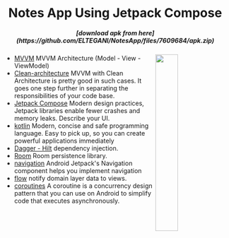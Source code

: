 <h1 align="center">Notes App Using Jetpack Compose</h1> 

<h5 align="center">[download apk from here](https://github.com/ELTEGANI/NotesApp/files/7609684/apk.zip)</h5>

<img src="https://user-images.githubusercontent.com/5574608/143603373-b95ad8fe-b444-4a7e-91ff-4e535d1af77b.gif" align="right" width="32%"/>


- [MVVM](https://developer.android.com/jetpack/guide?gclid=CjwKCAjwp_GJBhBmEiwALWBQk1owtAt-_GofEWOEfTFbUSnFwVrSBYjPI79ne6TNg6hgdIBrKlghMBoCD10QAvD_BwE&gclsrc=aw.ds)   MVVM Architecture (Model - View - ViewModel)
- [Clean-architecture](https://www.raywenderlich.com/3595916-clean-architecture-tutorial-for-android-getting-started) MVVM with Clean Architecture is pretty good in such cases. It goes one step further in separating the responsibilities of your code base.
- [Jetpack Compose](https://developer.android.com/jetpack/compose?gclid=CjwKCAjwp_GJBhBmEiwALWBQky8AeNwcOvTsnGOMhZwBOKXNtzEV0rYpLRchJpoMeaJ2pbYp-JxzbxoCS1oQAvD_BwE&gclsrc=aw.ds) Modern design practices, Jetpack libraries enable fewer crashes and memory leaks. Describe your UI.
- [kotlin](https://developer.android.com/kotlin?gclid=CjwKCAjwp_GJBhBmEiwALWBQkxkmTa4zClljSKWZm5xUmt5cWJo0zE4f24zmZW1uVLP6cHeF9BnjOxoCRYEQAvD_BwE&gclsrc=aw.ds) Modern, concise and safe programming language. Easy to pick up, so you can create powerful applications immediately
- [Dagger - Hilt](https://developer.android.com/training/dependency-injection/hilt-android) dependency injection.
- [Room](https://developer.android.com/jetpack/androidx/releases/room)  Room persistence library.
- [navigation](https://developer.android.com/guide/navigation?gclid=CjwKCAjwp_GJBhBmEiwALWBQk-LCvnuj3tWA07HX5cXG6p3HHjNnmH2Ong6Lk-_3sTGxh3yiW9Z3rRoCzLgQAvD_BwE&gclsrc=aw.ds) Android Jetpack's Navigation component helps you implement navigation
- [flow](https://developer.android.com/kotlin/flow) notify domain layer data to views.
- [coroutines](https://developer.android.com/kotlin/coroutines?gclid=CjwKCAjwp_GJBhBmEiwALWBQk4flWebxYMw9cmq_-zbKtyjEHLkwa6n_LgA5QWEm9lFwXJJPlXdgVxoCaB0QAvD_BwE&gclsrc=aw.ds) A coroutine is a concurrency design pattern that you can use on Android to simplify code that executes asynchronously.



